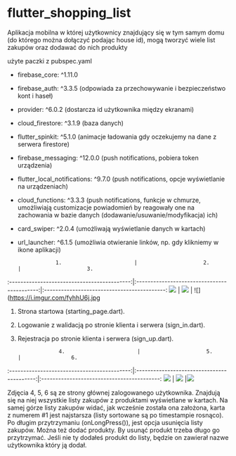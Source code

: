# flutter_shopping_list

Aplikacja mobilna w której użytkownicy znajdujący się w tym samym domu (do którego można dołączyć podając house id), mogą tworzyć wiele list zakupów oraz dodawać do nich produkty


  użyte paczki z pubspec.yaml
  - firebase_core: ^1.11.0 
  - firebase_auth: ^3.3.5 (odpowiada za przechowywanie i bezpieczeństwo kont i haseł)
  - provider: ^6.0.2  (dostarcza id użytkownika między ekranami)
  - cloud_firestore: ^3.1.9 (baza danych)
  - flutter_spinkit: ^5.1.0 (animacje ładowania gdy oczekujemy na dane z serwera firestore)
  - firebase_messaging: ^12.0.0 (push notifications, pobiera token urządzenia)
  - flutter_local_notifications: ^9.7.0 (push notifications, opcje wyświetlanie na urządzeniach)
  - cloud_functions: ^3.3.3 (push notifications, funkcje w chmurze, umożliwiają customizacje powiadomień by reagowały one na zachowania w bazie danych               (dodawanie/usuwanie/modyfikacja) ich)
  - card_swiper: ^2.0.4 (umożliwają wyświetlanie danych w kartach)
  - url_launcher: ^6.1.5 (umożliwia otwieranie linków, np. gdy klikniemy w ikone aplikacji)


                    1.                       |                     2.                      |                     3.
:-------------------------------------------:|:-------------------------------------------:|:-------------------------------------------:
![](https://i.imgur.com/xoS3q4e.jpg)         | ![](https://i.imgur.com/bXCPynl.jpg)        | ![](https://i.imgur.com/fyhhU6j.jpg

1. Strona startowa (starting_page.dart).
2. Logowanie z walidacją po stronie klienta i serwera (sign_in.dart).         
3. Rejestracja po stronie klienta  i serwera (sign_up.dart).


                    4.                       |                     5.                     |                6.
:-------------------------------------------:|:------------------------------------------:|:------------------------------------------:
![](https://i.imgur.com/PFlcP3S.jpg)         |  ![](https://i.imgur.com/Hev47PH.jpg)      |![](https://i.imgur.com/Hev47PH.jpg) 

Zdjęcia 4, 5, 6 są ze strony głównej zalogowanego użytkownika. Znajdują się na niej wszystkie listy zakupów z produktami wyświetlane w kartach.
Na samej górze listy zakupów widać, jak wcześnie została ona założona, karta z numerem #1 jest najstarsza (listy sortowane są po timestampie rosnąco).
Po długim przytrzymaniu (onLongPress()), jest opcja usunięcia listy zakupów. Można też dodać produkty. By usunąć produkt trzeba długo go przytrzymać.
Jeśli nie ty dodałeś produkt do listy, będzie on zawierał nazwe użytkownika który ją dodał.




